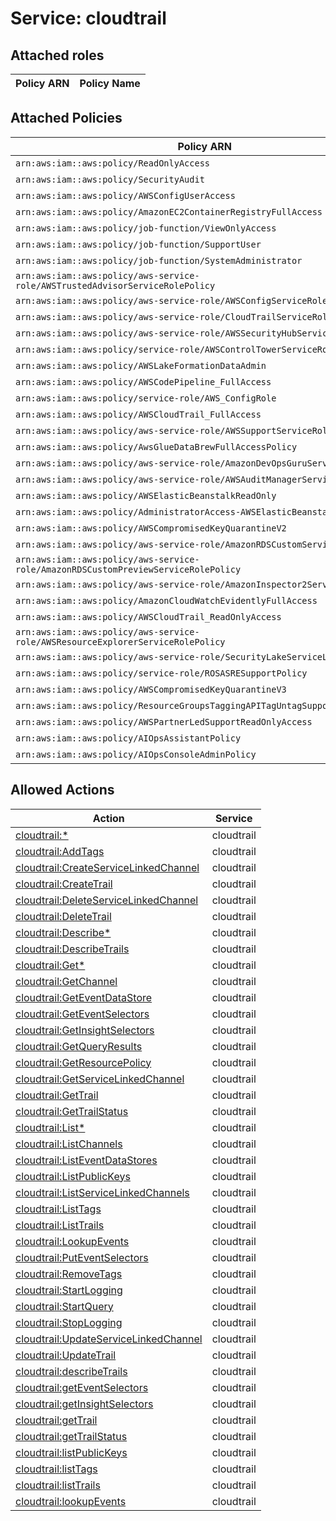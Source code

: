 # Service: cloudtrail

## Attached roles

| Policy ARN | Policy Name |
|------------|-------------|
## Attached Policies

| Policy ARN | Policy Name |
|------------|-------------|
| `arn:aws:iam::aws:policy/ReadOnlyAccess` | [ReadOnlyAccess](../policies.md#readonlyaccess) |
| `arn:aws:iam::aws:policy/SecurityAudit` | [SecurityAudit](../policies.md#securityaudit) |
| `arn:aws:iam::aws:policy/AWSConfigUserAccess` | [AWSConfigUserAccess](../policies.md#awsconfiguseraccess) |
| `arn:aws:iam::aws:policy/AmazonEC2ContainerRegistryFullAccess` | [AmazonEC2ContainerRegistryFullAccess](../policies.md#amazonec2containerregistryfullaccess) |
| `arn:aws:iam::aws:policy/job-function/ViewOnlyAccess` | [ViewOnlyAccess](../policies.md#viewonlyaccess) |
| `arn:aws:iam::aws:policy/job-function/SupportUser` | [SupportUser](../policies.md#supportuser) |
| `arn:aws:iam::aws:policy/job-function/SystemAdministrator` | [SystemAdministrator](../policies.md#systemadministrator) |
| `arn:aws:iam::aws:policy/aws-service-role/AWSTrustedAdvisorServiceRolePolicy` | [AWSTrustedAdvisorServiceRolePolicy](../policies.md#awstrustedadvisorservicerolepolicy) |
| `arn:aws:iam::aws:policy/aws-service-role/AWSConfigServiceRolePolicy` | [AWSConfigServiceRolePolicy](../policies.md#awsconfigservicerolepolicy) |
| `arn:aws:iam::aws:policy/aws-service-role/CloudTrailServiceRolePolicy` | [CloudTrailServiceRolePolicy](../policies.md#cloudtrailservicerolepolicy) |
| `arn:aws:iam::aws:policy/aws-service-role/AWSSecurityHubServiceRolePolicy` | [AWSSecurityHubServiceRolePolicy](../policies.md#awssecurityhubservicerolepolicy) |
| `arn:aws:iam::aws:policy/service-role/AWSControlTowerServiceRolePolicy` | [AWSControlTowerServiceRolePolicy](../policies.md#awscontroltowerservicerolepolicy) |
| `arn:aws:iam::aws:policy/AWSLakeFormationDataAdmin` | [AWSLakeFormationDataAdmin](../policies.md#awslakeformationdataadmin) |
| `arn:aws:iam::aws:policy/AWSCodePipeline_FullAccess` | [AWSCodePipeline_FullAccess](../policies.md#awscodepipeline_fullaccess) |
| `arn:aws:iam::aws:policy/service-role/AWS_ConfigRole` | [AWS_ConfigRole](../policies.md#aws_configrole) |
| `arn:aws:iam::aws:policy/AWSCloudTrail_FullAccess` | [AWSCloudTrail_FullAccess](../policies.md#awscloudtrail_fullaccess) |
| `arn:aws:iam::aws:policy/aws-service-role/AWSSupportServiceRolePolicy` | [AWSSupportServiceRolePolicy](../policies.md#awssupportservicerolepolicy) |
| `arn:aws:iam::aws:policy/AwsGlueDataBrewFullAccessPolicy` | [AwsGlueDataBrewFullAccessPolicy](../policies.md#awsgluedatabrewfullaccesspolicy) |
| `arn:aws:iam::aws:policy/aws-service-role/AmazonDevOpsGuruServiceRolePolicy` | [AmazonDevOpsGuruServiceRolePolicy](../policies.md#amazondevopsguruservicerolepolicy) |
| `arn:aws:iam::aws:policy/aws-service-role/AWSAuditManagerServiceRolePolicy` | [AWSAuditManagerServiceRolePolicy](../policies.md#awsauditmanagerservicerolepolicy) |
| `arn:aws:iam::aws:policy/AWSElasticBeanstalkReadOnly` | [AWSElasticBeanstalkReadOnly](../policies.md#awselasticbeanstalkreadonly) |
| `arn:aws:iam::aws:policy/AdministratorAccess-AWSElasticBeanstalk` | [AdministratorAccess-AWSElasticBeanstalk](../policies.md#administratoraccess-awselasticbeanstalk) |
| `arn:aws:iam::aws:policy/AWSCompromisedKeyQuarantineV2` | [AWSCompromisedKeyQuarantineV2](../policies.md#awscompromisedkeyquarantinev2) |
| `arn:aws:iam::aws:policy/aws-service-role/AmazonRDSCustomServiceRolePolicy` | [AmazonRDSCustomServiceRolePolicy](../policies.md#amazonrdscustomservicerolepolicy) |
| `arn:aws:iam::aws:policy/aws-service-role/AmazonRDSCustomPreviewServiceRolePolicy` | [AmazonRDSCustomPreviewServiceRolePolicy](../policies.md#amazonrdscustompreviewservicerolepolicy) |
| `arn:aws:iam::aws:policy/aws-service-role/AmazonInspector2ServiceRolePolicy` | [AmazonInspector2ServiceRolePolicy](../policies.md#amazoninspector2servicerolepolicy) |
| `arn:aws:iam::aws:policy/AmazonCloudWatchEvidentlyFullAccess` | [AmazonCloudWatchEvidentlyFullAccess](../policies.md#amazoncloudwatchevidentlyfullaccess) |
| `arn:aws:iam::aws:policy/AWSCloudTrail_ReadOnlyAccess` | [AWSCloudTrail_ReadOnlyAccess](../policies.md#awscloudtrail_readonlyaccess) |
| `arn:aws:iam::aws:policy/aws-service-role/AWSResourceExplorerServiceRolePolicy` | [AWSResourceExplorerServiceRolePolicy](../policies.md#awsresourceexplorerservicerolepolicy) |
| `arn:aws:iam::aws:policy/aws-service-role/SecurityLakeServiceLinkedRole` | [SecurityLakeServiceLinkedRole](../policies.md#securitylakeservicelinkedrole) |
| `arn:aws:iam::aws:policy/service-role/ROSASRESupportPolicy` | [ROSASRESupportPolicy](../policies.md#rosasresupportpolicy) |
| `arn:aws:iam::aws:policy/AWSCompromisedKeyQuarantineV3` | [AWSCompromisedKeyQuarantineV3](../policies.md#awscompromisedkeyquarantinev3) |
| `arn:aws:iam::aws:policy/ResourceGroupsTaggingAPITagUntagSupportedResources` | [ResourceGroupsTaggingAPITagUntagSupportedResources](../policies.md#resourcegroupstaggingapitaguntagsupportedresources) |
| `arn:aws:iam::aws:policy/AWSPartnerLedSupportReadOnlyAccess` | [AWSPartnerLedSupportReadOnlyAccess](../policies.md#awspartnerledsupportreadonlyaccess) |
| `arn:aws:iam::aws:policy/AIOpsAssistantPolicy` | [AIOpsAssistantPolicy](../policies.md#aiopsassistantpolicy) |
| `arn:aws:iam::aws:policy/AIOpsConsoleAdminPolicy` | [AIOpsConsoleAdminPolicy](../policies.md#aiopsconsoleadminpolicy) |

## Allowed Actions

| Action | Service |
|--------|---------|
| [cloudtrail:*](../actions.md#cloudtrail:all) | cloudtrail |
| [cloudtrail:AddTags](../actions.md#cloudtrail:addtags) | cloudtrail |
| [cloudtrail:CreateServiceLinkedChannel](../actions.md#cloudtrail:createservicelinkedchannel) | cloudtrail |
| [cloudtrail:CreateTrail](../actions.md#cloudtrail:createtrail) | cloudtrail |
| [cloudtrail:DeleteServiceLinkedChannel](../actions.md#cloudtrail:deleteservicelinkedchannel) | cloudtrail |
| [cloudtrail:DeleteTrail](../actions.md#cloudtrail:deletetrail) | cloudtrail |
| [cloudtrail:Describe*](../actions.md#cloudtrail:describeall) | cloudtrail |
| [cloudtrail:DescribeTrails](../actions.md#cloudtrail:describetrails) | cloudtrail |
| [cloudtrail:Get*](../actions.md#cloudtrail:getall) | cloudtrail |
| [cloudtrail:GetChannel](../actions.md#cloudtrail:getchannel) | cloudtrail |
| [cloudtrail:GetEventDataStore](../actions.md#cloudtrail:geteventdatastore) | cloudtrail |
| [cloudtrail:GetEventSelectors](../actions.md#cloudtrail:geteventselectors) | cloudtrail |
| [cloudtrail:GetInsightSelectors](../actions.md#cloudtrail:getinsightselectors) | cloudtrail |
| [cloudtrail:GetQueryResults](../actions.md#cloudtrail:getqueryresults) | cloudtrail |
| [cloudtrail:GetResourcePolicy](../actions.md#cloudtrail:getresourcepolicy) | cloudtrail |
| [cloudtrail:GetServiceLinkedChannel](../actions.md#cloudtrail:getservicelinkedchannel) | cloudtrail |
| [cloudtrail:GetTrail](../actions.md#cloudtrail:gettrail) | cloudtrail |
| [cloudtrail:GetTrailStatus](../actions.md#cloudtrail:gettrailstatus) | cloudtrail |
| [cloudtrail:List*](../actions.md#cloudtrail:listall) | cloudtrail |
| [cloudtrail:ListChannels](../actions.md#cloudtrail:listchannels) | cloudtrail |
| [cloudtrail:ListEventDataStores](../actions.md#cloudtrail:listeventdatastores) | cloudtrail |
| [cloudtrail:ListPublicKeys](../actions.md#cloudtrail:listpublickeys) | cloudtrail |
| [cloudtrail:ListServiceLinkedChannels](../actions.md#cloudtrail:listservicelinkedchannels) | cloudtrail |
| [cloudtrail:ListTags](../actions.md#cloudtrail:listtags) | cloudtrail |
| [cloudtrail:ListTrails](../actions.md#cloudtrail:listtrails) | cloudtrail |
| [cloudtrail:LookupEvents](../actions.md#cloudtrail:lookupevents) | cloudtrail |
| [cloudtrail:PutEventSelectors](../actions.md#cloudtrail:puteventselectors) | cloudtrail |
| [cloudtrail:RemoveTags](../actions.md#cloudtrail:removetags) | cloudtrail |
| [cloudtrail:StartLogging](../actions.md#cloudtrail:startlogging) | cloudtrail |
| [cloudtrail:StartQuery](../actions.md#cloudtrail:startquery) | cloudtrail |
| [cloudtrail:StopLogging](../actions.md#cloudtrail:stoplogging) | cloudtrail |
| [cloudtrail:UpdateServiceLinkedChannel](../actions.md#cloudtrail:updateservicelinkedchannel) | cloudtrail |
| [cloudtrail:UpdateTrail](../actions.md#cloudtrail:updatetrail) | cloudtrail |
| [cloudtrail:describeTrails](../actions.md#cloudtrail:describetrails) | cloudtrail |
| [cloudtrail:getEventSelectors](../actions.md#cloudtrail:geteventselectors) | cloudtrail |
| [cloudtrail:getInsightSelectors](../actions.md#cloudtrail:getinsightselectors) | cloudtrail |
| [cloudtrail:getTrail](../actions.md#cloudtrail:gettrail) | cloudtrail |
| [cloudtrail:getTrailStatus](../actions.md#cloudtrail:gettrailstatus) | cloudtrail |
| [cloudtrail:listPublicKeys](../actions.md#cloudtrail:listpublickeys) | cloudtrail |
| [cloudtrail:listTags](../actions.md#cloudtrail:listtags) | cloudtrail |
| [cloudtrail:listTrails](../actions.md#cloudtrail:listtrails) | cloudtrail |
| [cloudtrail:lookupEvents](../actions.md#cloudtrail:lookupevents) | cloudtrail |